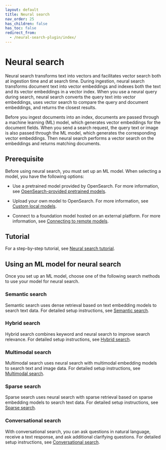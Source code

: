```yaml
---
layout: default
title: Neural search
nav_order: 25
has_children: false
has_toc: false
redirect_from: 
  - /neural-search-plugin/index/
---
```


# Neural search

Neural search transforms text into vectors and facilitates vector search both at ingestion time and at search time. During ingestion, neural search transforms document text into vector embeddings and indexes both the text and its vector embeddings in a vector index. When you use a neural query during search, neural search converts the query text into vector embeddings, uses vector search to compare the query and document embeddings, and returns the closest results.

Before you ingest documents into an index, documents are passed through a machine learning (ML) model, which generates vector embeddings for the document fields. When you send a search request, the query text or image is also passed through the ML model, which generates the corresponding vector embeddings. Then neural search performs a vector search on the embeddings and returns matching documents.

## Prerequisite

Before using neural search, you must set up an ML model. When selecting a model, you have the following options:

- Use a pretrained model provided by OpenSearch. For more information, see [OpenSearch-provided pretrained models]({{site.url}}{{site.baseurl}}/ml-commons-plugin/pretrained-models/).

- Upload your own model to OpenSearch. For more information, see [Custom local models]({{site.url}}{{site.baseurl}}/ml-commons-plugin/custom-local-models/).

- Connect to a foundation model hosted on an external platform. For more information, see [Connecting to remote models]({{site.url}}{{site.baseurl}}/ml-commons-plugin/remote-models/index/).


## Tutorial

For a step-by-step tutorial, see [Neural search tutorial]({{site.url}}{{site.baseurl}}/search-plugins/neural-search-tutorial/).

## Using an ML model for neural search

Once you set up an ML model, choose one of the following search methods to use your model for neural search.

### Semantic search

Semantic search uses dense retrieval based on text embedding models to search text data. For detailed setup instructions, see [Semantic search]({{site.url}}{{site.baseurl}}/search-plugins/semantic-search/). 

### Hybrid search

Hybrid search combines keyword and neural search to improve search relevance. For detailed setup instructions, see [Hybrid search]({{site.url}}{{site.baseurl}}/search-plugins/hybrid-search/).

### Multimodal search

Multimodal search uses neural search with multimodal embedding models to search text and image data. For detailed setup instructions, see [Multimodal search]({{site.url}}{{site.baseurl}}/search-plugins/multimodal-search/).

### Sparse search

Sparse search uses neural search with sparse retrieval based on sparse embedding models to search text data. For detailed setup instructions, see [Sparse search]({{site.url}}{{site.baseurl}}/search-plugins/neural-sparse-search/).

### Conversational search

With conversational search, you can ask questions in natural language, receive a text response, and ask additional clarifying questions. For detailed setup instructions, see [Conversational search]({{site.url}}{{site.baseurl}}/search-plugins/conversational-search/).
